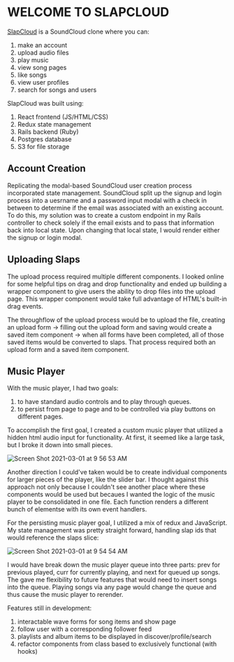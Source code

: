 # WELCOME TO SLAPCLOUD

[SlapCloud](https://slapcloud.herokuapp.com/#/) is a SoundCloud clone where you can:
1. make an account
2. upload audio files
3. play music
4. view song pages
5. like songs
6. view user profiles
7. search for songs and users


SlapCloud was built using:
1. React frontend (JS/HTML/CSS)
2. Redux state management
3. Rails backend (Ruby)
4. Postgres database
5. S3 for file storage


## Account Creation
Replicating the modal-based SoundCloud user creation process incorporated state management.
SoundCloud split up the signup and login process into a uesrname and a password input modal with a check in between to determine if the email was associated with an existing account. To do this, my solution was to create a custom endpoint in my Rails controller to check solely if the email exists and to pass that information back into local state. Upon changing that local state, I would render either the signup or login modal.

## Uploading Slaps
The upload process required multiple different components. I looked online for some helpful tips on drag and drop functionality and ended up building a wrapper component to give users the ability to drop files into the upload page. This wrapper component would take full advantage of HTML's built-in drag events.

The throughflow of the upload process would be to upload the file, creating an upload form -> filling out the upload form and saving would create a saved item component -> when all forms have been completed, all of those saved items would be converted to slaps. That process required both an upload form and a saved item component.

## Music Player
With the music player, I had two goals:
1. to have standard audio controls and to play through queues.
2. to persist from page to page and to be controlled via play buttons on different pages.

To accomplish the first goal, I created a custom music player that utilized a hidden html audio input for functionality. At first, it seemed like a large task, but I broke it down into small pieces.

![Screen Shot 2021-03-01 at 9 56 53 AM](https://user-images.githubusercontent.com/10728663/109538167-9d5f5e00-7a74-11eb-8977-558a2e95ac0f.png)

Another direction I could've taken would be to create individual components for larger pieces of the player, like the slider bar. I thought against this approach not only because I couldn't see another place where these components would be used but becaues I wanted the logic of the music player to be consolidated in one file. Each function renders a different bunch of elementse with its own event handlers.

For the persisting music player goal, I utilized a mix of redux and JavaScript. My state management was pretty straight forward, handling slap ids that would reference the slaps slice: 

![Screen Shot 2021-03-01 at 9 54 54 AM](https://user-images.githubusercontent.com/10728663/109537806-32ae2280-7a74-11eb-9d82-b8df1576fa8b.png)

I would have break down the music player queue into three parts: prev for previous played, curr for currently playing, and next for queued up songs. The gave me flexibility to future features that would need to insert songs into the queue. Playing songs via any page would change the queue and thus cause the music player to rerender.


Features still in development:
1. interactable wave forms for song items and show page
2. follow user with a corresponding follower feed
3. playlists and album items to be displayed in discover/profile/search
4. refactor components from class based to exclusively functional (with hooks)
